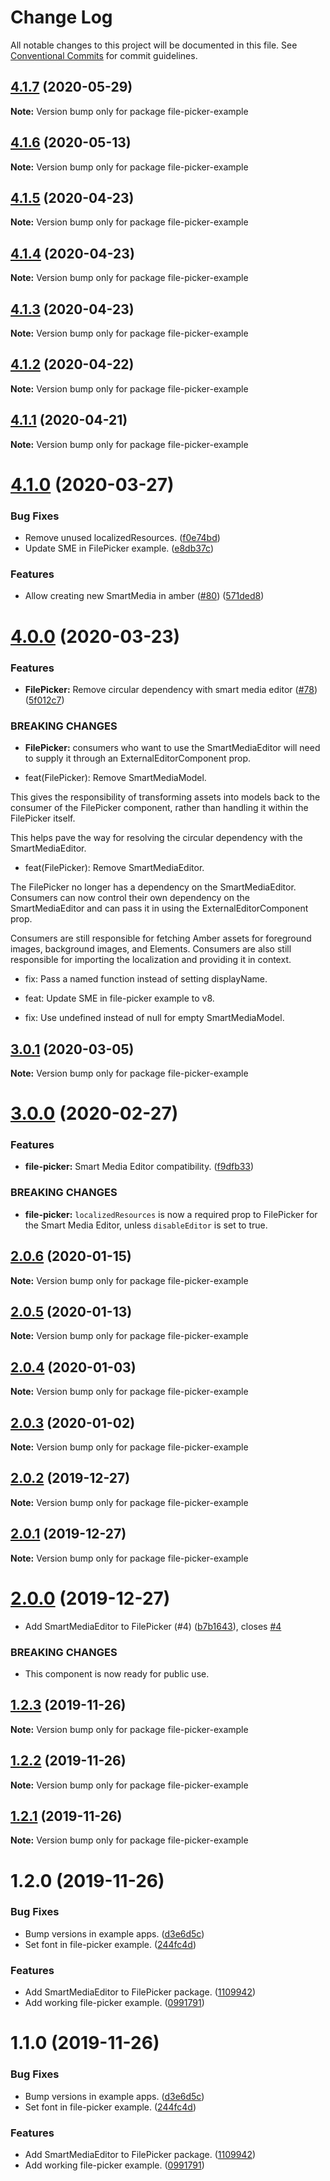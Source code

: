 # Change Log

All notable changes to this project will be documented in this file.
See [Conventional Commits](https://conventionalcommits.org) for commit guidelines.

## [4.1.7](https://git.faithlife.dev/Logos/FaithlifeEquipment/compare/file-picker-example@4.1.6...file-picker-example@4.1.7) (2020-05-29)

**Note:** Version bump only for package file-picker-example





## [4.1.6](https://git.faithlife.dev/Logos/FaithlifeEquipment/compare/file-picker-example@4.1.5...file-picker-example@4.1.6) (2020-05-13)

**Note:** Version bump only for package file-picker-example





## [4.1.5](https://git.faithlife.dev/Logos/FaithlifeEquipment/compare/file-picker-example@4.1.4...file-picker-example@4.1.5) (2020-04-23)

**Note:** Version bump only for package file-picker-example





## [4.1.4](https://git.faithlife.dev/Logos/FaithlifeEquipment/compare/file-picker-example@4.1.3...file-picker-example@4.1.4) (2020-04-23)

**Note:** Version bump only for package file-picker-example





## [4.1.3](https://git.faithlife.dev/Logos/FaithlifeEquipment/compare/file-picker-example@4.1.2...file-picker-example@4.1.3) (2020-04-23)

**Note:** Version bump only for package file-picker-example





## [4.1.2](https://git.faithlife.dev/Logos/FaithlifeEquipment/compare/file-picker-example@4.1.1...file-picker-example@4.1.2) (2020-04-22)

**Note:** Version bump only for package file-picker-example





## [4.1.1](https://git.faithlife.dev/Logos/FaithlifeEquipment/compare/file-picker-example@4.1.0...file-picker-example@4.1.1) (2020-04-21)

**Note:** Version bump only for package file-picker-example





# [4.1.0](https://git.faithlife.dev/Logos/FaithlifeEquipment/compare/file-picker-example@4.0.0...file-picker-example@4.1.0) (2020-03-27)


### Bug Fixes

* Remove unused localizedResources. ([f0e74bd](https://git.faithlife.dev/Logos/FaithlifeEquipment/commits/f0e74bde5ea9ecd7ae3ad3aa4613ab1be293c39a))
* Update SME in FilePicker example. ([e8db37c](https://git.faithlife.dev/Logos/FaithlifeEquipment/commits/e8db37c3acdd6594ab21b6e5690c7834ffe06df0))


### Features

* Allow creating new SmartMedia in amber ([#80](https://git.faithlife.dev/Logos/FaithlifeEquipment/issues/80)) ([571ded8](https://git.faithlife.dev/Logos/FaithlifeEquipment/commits/571ded8eb346a9126ef07251188cd4fa95c5bc28))





# [4.0.0](https://git.faithlife.dev/Logos/FaithlifeEquipment/compare/file-picker-example@3.0.1...file-picker-example@4.0.0) (2020-03-23)


### Features

* **FilePicker:** Remove circular dependency with smart media editor ([#78](https://git.faithlife.dev/Logos/FaithlifeEquipment/issues/78)) ([5f012c7](https://git.faithlife.dev/Logos/FaithlifeEquipment/commits/5f012c77fcbe576147379a7f87faa9f4b993f895))


### BREAKING CHANGES

* **FilePicker:** consumers who want to use the SmartMediaEditor will need to supply it through an ExternalEditorComponent prop.

* feat(FilePicker): Remove SmartMediaModel.

This gives the responsibility of transforming assets into models back to
the consumer of the FilePicker component, rather than handling it within
the FilePicker itself.

This helps pave the way for resolving the circular dependency with the
SmartMediaEditor.

* feat(FilePicker): Remove SmartMediaEditor.

The FilePicker no longer has a dependency on the SmartMediaEditor.
Consumers can now control their own dependency on the SmartMediaEditor
and can pass it in using the ExternalEditorComponent prop.

Consumers are still responsible for fetching Amber assets for foreground
images, background images, and Elements. Consumers are also still
responsible for importing the localization and providing it in context.

* fix: Pass a named function instead of setting displayName.

* feat: Update SME in file-picker example to v8.

* fix: Use undefined instead of null for empty SmartMediaModel.





## [3.0.1](https://git.faithlife.dev/Logos/FaithlifeEquipment/compare/file-picker-example@3.0.0...file-picker-example@3.0.1) (2020-03-05)

**Note:** Version bump only for package file-picker-example





# [3.0.0](https://git.faithlife.dev/Logos/FaithlifeEquipment/compare/file-picker-example@2.0.6...file-picker-example@3.0.0) (2020-02-27)


### Features

* **file-picker:** Smart Media Editor compatibility. ([f9dfb33](https://git.faithlife.dev/Logos/FaithlifeEquipment/commits/f9dfb332f43d407d12d99ae18024640dc6f4908f))


### BREAKING CHANGES

* **file-picker:** `localizedResources` is now a required prop to FilePicker
for the Smart Media Editor, unless `disableEditor` is set to true.





## [2.0.6](https://git.faithlife.dev/Logos/FaithlifeEquipment/compare/file-picker-example@2.0.5...file-picker-example@2.0.6) (2020-01-15)

**Note:** Version bump only for package file-picker-example





## [2.0.5](https://git.faithlife.dev/Logos/FaithlifeEquipment/compare/file-picker-example@2.0.4...file-picker-example@2.0.5) (2020-01-13)

**Note:** Version bump only for package file-picker-example





## [2.0.4](https://git.faithlife.dev/Logos/FaithlifeEquipment/compare/file-picker-example@2.0.3...file-picker-example@2.0.4) (2020-01-03)

**Note:** Version bump only for package file-picker-example





## [2.0.3](https://git.faithlife.dev/Logos/FaithlifeEquipment/compare/file-picker-example@2.0.2...file-picker-example@2.0.3) (2020-01-02)

**Note:** Version bump only for package file-picker-example





## [2.0.2](https://git.faithlife.dev/Logos/FaithlifeEquipment/compare/file-picker-example@2.0.1...file-picker-example@2.0.2) (2019-12-27)

**Note:** Version bump only for package file-picker-example





## [2.0.1](https://git.faithlife.dev/Logos/FaithlifeEquipment/compare/file-picker-example@2.0.0...file-picker-example@2.0.1) (2019-12-27)

**Note:** Version bump only for package file-picker-example





# [2.0.0](https://git.faithlife.dev/Logos/FaithlifeEquipment/compare/file-picker-example@1.2.3...file-picker-example@2.0.0) (2019-12-27)


* Add SmartMediaEditor to FilePicker (#4) ([b7b1643](https://git.faithlife.dev/Logos/FaithlifeEquipment/commits/b7b1643022f01f18c9a8a139ef3d413a0743ca24)), closes [#4](https://git.faithlife.dev/Logos/FaithlifeEquipment/issues/4)


### BREAKING CHANGES

* This component is now ready for public use.





## [1.2.3](https://git.faithlife.dev/Logos/FaithlifeEquipment/compare/file-picker-example@1.2.2...file-picker-example@1.2.3) (2019-11-26)

**Note:** Version bump only for package file-picker-example





## [1.2.2](https://git.faithlife.dev/Logos/FaithlifeEquipment/compare/file-picker-example@1.2.1...file-picker-example@1.2.2) (2019-11-26)

**Note:** Version bump only for package file-picker-example





## [1.2.1](https://git.faithlife.dev/Logos/FaithlifeEquipment/compare/file-picker-example@1.2.0...file-picker-example@1.2.1) (2019-11-26)

**Note:** Version bump only for package file-picker-example





# 1.2.0 (2019-11-26)


### Bug Fixes

* Bump versions in example apps. ([d3e6d5c](https://git.faithlife.dev/Logos/FaithlifeEquipment/commits/d3e6d5c22c02d9ee62db603a4fabeb1aa47ef132))
* Set font in file-picker example. ([244fc4d](https://git.faithlife.dev/Logos/FaithlifeEquipment/commits/244fc4d5a479364fcee6d2c2e0ae25b0e167fb39))


### Features

* Add SmartMediaEditor to FilePicker package. ([1109942](https://git.faithlife.dev/Logos/FaithlifeEquipment/commits/1109942c605b344d5b7eb6cdfc84425580c52eff))
* Add working file-picker example. ([0991791](https://git.faithlife.dev/Logos/FaithlifeEquipment/commits/09917910979c034ffee4b5f686dfb04216781f6d))





# 1.1.0 (2019-11-26)


### Bug Fixes

* Bump versions in example apps. ([d3e6d5c](https://git.faithlife.dev/Logos/FaithlifeEquipment/commits/d3e6d5c22c02d9ee62db603a4fabeb1aa47ef132))
* Set font in file-picker example. ([244fc4d](https://git.faithlife.dev/Logos/FaithlifeEquipment/commits/244fc4d5a479364fcee6d2c2e0ae25b0e167fb39))


### Features

* Add SmartMediaEditor to FilePicker package. ([1109942](https://git.faithlife.dev/Logos/FaithlifeEquipment/commits/1109942c605b344d5b7eb6cdfc84425580c52eff))
* Add working file-picker example. ([0991791](https://git.faithlife.dev/Logos/FaithlifeEquipment/commits/09917910979c034ffee4b5f686dfb04216781f6d))
